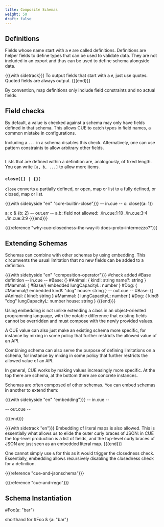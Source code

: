 ```yaml
---
title: Composite Schemas
weight: 50
draft: false
---
```


## Definitions

Fields whose name start with a `#` are called <def>definitions</def>.
Definitions are helper fields to define types that can be used to validate data.
They are not included in an export and thus can be used to define schema
alongside data.

{{{with sidetrack}}}
To output fields that start with a `#`, just use quotes. Quoted fields are
always output.
{{{end}}}

By convention, map definitions only include field constraints and no actual
fields.

## Field checks

By default, a value is checked against a schema may only have fields defined in
that schema.
This allows CUE to catch typos in field names, a common mistake in
configurations.

Including a `...` in a schema disables this check. Alternatively, one can use
pattern constraints to allow arbitrary other fields.

```cue

```

Lists that are defined within a definition are, analogously, of fixed length.
You can write `[a, b, ...]` to allow more items.

### `close([] | {})`

`close` converts a partially defined, or open, map or list to a fully defined,
or closed, map or list.

{{{with sidebyside "en" "core-builtin-close"}}}
-- in.cue --
c: close({a: 1})

a: c & {b: 2}
-- out.err --
a.b: field not allowed:
    ./in.cue:1:10
    ./in.cue:3:4
    ./in.cue:3:9
{{{end}}}

{{{reference "why-cue-closedness-the-way-it-does-proto–intermezzo?"}}}

## Extending Schemas

Schemas can combine with other schemas by using embedding.
This circumvents the usual limitation that no new fields can be added to a
definition.

{{{with sidebyside "en" "composition-operator"}}}
#check added #Base definition
-- in.cue --
#Base: {}
#Animal: {
	kind!: string
	name?: string
}
#Mammal: {
	#Base// embedded
	lungCapacityL: number
}
#Dog: {
	#Mammal// embedded
	kind!: "dog"
	house: string
}
-- out.cue --
#Base: {}
#Animal: {
    kind!: string
}
#Mammal: {
    lungCapacityL: number
}
#Dog: {
    kind!:         "dog"
    lungCapacityL: number
    house:         string
}
{{{end}}}

Using embedding is not unlike extending a class in an object-oriented
programming language, with the notable difference that existing fields cannot be
overridden and must compose with the newly provided values.

A CUE value can also just make an existing schema more specific, for instance by
mixing in some policy that further restricts the allowed value of an API.

Combining schema can also serve the purpose of defining limitations on a schema,
for instance by mixing in some policy that further restricts the allowed value
of an API.

In general, CUE works by making values increasingly more specific. At the top
there are schema, at the bottom there are concrete instances.

Schemas are often composed of other schemas. You can embed schemas in another to
extend them:

{{{with sidebyside "en" "embedding"}}}
-- in.cue --

-- out.cue --

{{{end}}}

{{{with sidetrack "en"}}}
Embedding of literal maps is also allowed. This is essentially what allows us to
elide the outer curly braces of JSON: in CUE the top-level production is a list
of fields, and the top-level curly braces of JSON are just seen as an embedded
literal map.
{{{end}}}

One cannot simply use `&` for this as it would trigger the closedness check.
Essentially, embedding allows recursively disabling the closedness check for a
definition.

{{{reference "cue-and-jsonschema"}}}

{{{reference "cue-and-rego"}}}

## Schema Instantiation

#Foo(a: "bar")

shorthand for #Foo & {a: "bar"}


